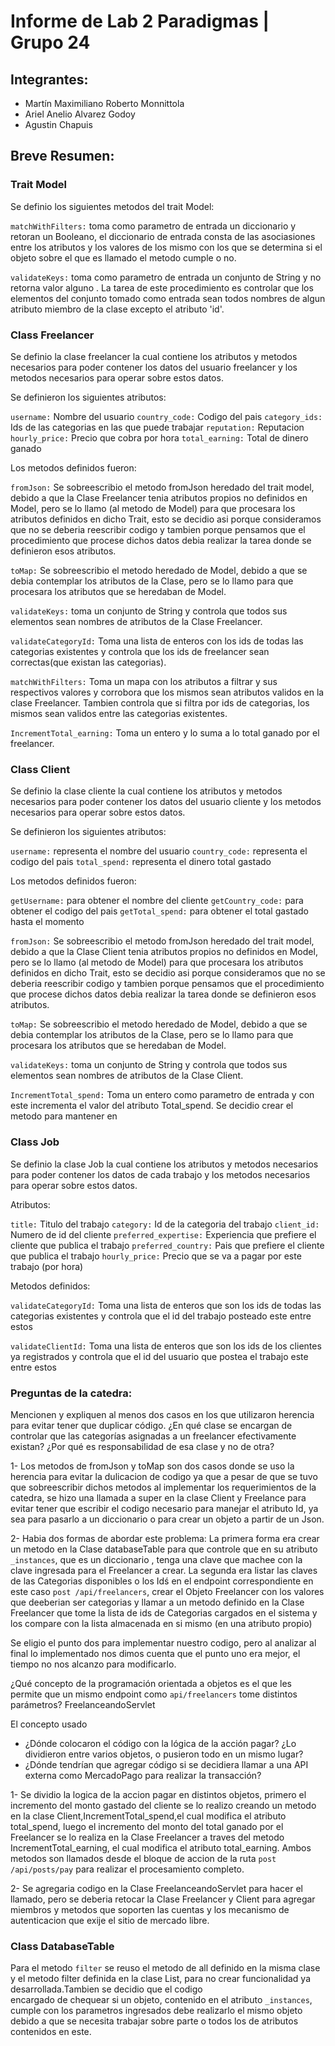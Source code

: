 # Informe de Lab 2 Paradigmas | Grupo 24

## Integrantes:
- Martín Maximiliano Roberto Monnittola
- Ariel Anelio Alvarez Godoy
- Agustin Chapuis

## Breve Resumen:


### Trait Model

Se definio los siguientes metodos del trait Model:

```matchWithFilters:```  toma como parametro de entrada un diccionario y retoran un Booleano, el 
                   diccionario de entrada consta de las asociasiones entre los atributos y 
                   los valores de los mismo con los que se determina si el objeto sobre el
                   que es llamado el metodo cumple o no.

```validateKeys:```  toma como parametro de entrada un conjunto de String y no retorna valor alguno .
               La tarea de este procedimiento es controlar que los elementos del conjunto tomado
               como entrada sean todos nombres de algun atributo miembro de la clase excepto el 
               atributo 'id'.

### Class Freelancer

Se definio la clase freelancer la cual contiene los atributos y metodos necesarios para poder contener 
los datos del usuario freelancer y los metodos necesarios para operar sobre estos datos.

Se definieron los siguientes atributos:

```username:``` Nombre del usuario
```country_code:``` Codigo del pais
```category_ids:``` Ids de las categorias en las que puede trabajar
```reputation:``` Reputacion
```hourly_price:``` Precio que cobra por hora
```total_earning:``` Total de dinero ganado

Los metodos definidos fueron:

```fromJson:``` Se sobreescribio el metodo fromJson heredado del trait model, debido a que
          la Clase Freelancer tenia atributos propios no definidos en Model, pero se lo llamo
          (al metodo de Model) para que procesara los atributos definidos en dicho Trait, esto
          se decidio asi porque consideramos que no se deberia reescribir codigo y tambien
          porque pensamos que el procedimiento que procese dichos datos debia realizar la tarea
          donde se definieron esos atributos.

```toMap:``` Se sobreescribio el metodo heredado de Model, debido a que se debia contemplar los
        atributos de la Clase, pero se lo llamo para que procesara los atributos que se heredaban
        de Model.

```validateKeys:``` toma un conjunto de String y controla que todos sus elementos sean nombres de
         atributos de la Clase Freelancer.

```validateCategoryId:``` Toma una lista de enteros con los ids de todas las categorias existentes 
         y controla que los ids de freelancer sean correctas(que existan las categorias).

```matchWithFilters:``` Toma un mapa con los atributos a filtrar y sus respectivos valores y 
         corrobora que los mismos sean atributos validos en la clase Freelancer.
         Tambien controla que si filtra por ids de categorias, los mismos sean validos entre las 
         categorias existentes. 

```IncrementTotal_earning:``` Toma un entero y lo suma a lo total ganado por el freelancer.

### Class Client

Se definio la clase cliente la cual contiene los atributos y metodos necesarios para poder contener 
los datos del usuario cliente y los metodos necesarios para operar sobre estos datos.

Se definieron los siguientes atributos:

```username:``` representa el nombre del usuario
```country_code:``` representa el codigo del pais
```total_spend:``` representa el dinero total gastado

Los metodos definidos fueron:

```getUsername:``` para obtener el nombre del cliente
```getCountry_code:``` para obtener el codigo del pais
```getTotal_spend:``` para obtener el total gastado hasta el momento

```fromJson:``` Se sobreescribio el metodo fromJson heredado del trait model, debido a que
          la Clase Client tenia atributos propios no definidos en Model, pero se lo llamo
          (al metodo de Model) para que procesara los atributos definidos en dicho Trait, esto
          se decidio asi porque consideramos que no se deberia reescribir codigo y tambien
          porque pensamos que el procedimiento que procese dichos datos debia realizar la tarea
          donde se definieron esos atributos.

```toMap:``` Se sobreescribio el metodo heredado de Model, debido a que se debia contemplar los
        atributos de la Clase, pero se lo llamo para que procesara los atributos que se heredaban
        de Model.

```validateKeys:``` toma un conjunto de String y controla que todos sus elementos sean nombres de
               atributos de la Clase Client.

```IncrementTotal_spend:``` Toma un entero como parametro de entrada y con este incrementa el valor
               del atributo Total_spend. Se decidio crear el metodo para mantener en 

### Class Job

Se definio la clase Job la cual contiene los atributos y metodos necesarios para poder
contener los datos de cada trabajo y los metodos necesarios para operar sobre estos datos.

Atributos:

```title:``` Titulo del trabajo
```category:``` Id de la categoria del trabajo
```client_id:```  Numero de id del cliente
```preferred_expertise:``` Experiencia que prefiere el cliente que publica el trabajo
```preferred_country:``` Pais que prefiere el cliente que publica el trabajo
```hourly_price:``` Precio que se va a pagar por este trabajo (por hora)

Metodos definidos:

```validateCategoryId:``` Toma una lista de enteros que son los ids de todas las 
         categorias existentes y controla que el id del trabajo posteado este 
         entre estos

```validateClientId:``` Toma una lista de enteros que son los ids de los clientes
         ya registrados y controla que el id del usuario que postea el trabajo este
         entre estos

### Preguntas de la catedra:

Mencionen y expliquen al menos dos casos en los que utilizaron herencia para evitar tener que duplicar código.
¿En qué clase se encargan de controlar que las categorías asignadas a un freelancer efectivamente existan? ¿Por qué es responsabilidad de esa clase y no de otra?

1- Los metodos de fromJson y toMap son dos casos donde se uso la herencia para evitar la dulicacion de codigo
ya que a pesar de que se tuvo que sobreescribir dichos metodos al implementar los requerimientos de la catedra,
se hizo una llamada a super en la clase Client y Freelance para evitar tener que escribir el codigo necesario
para manejar el atributo Id, ya sea para pasarlo a un diccionario o para crear un objeto a partir de un Json.

2- Habia dos formas de abordar este problema:
     La primera forma era crear un metodo en la Clase databaseTable para que controle que en su atributo
     ```_instances```, que es un diccionario , tenga una clave que machee con la clave ingresada para el Freelancer
     a crear.
     La segunda era listar las claves de las Categorias disponibles o los Idś en el endpoint correspondiente
     en este caso  ```post /api/freelancers```, crear el Objeto Freelancer con los valores que deeberian 
     ser categorias y llamar a un metodo definido en la Clase Freelancer que tome la lista de ids de 
     Categorias cargados en el sistema y los compare con la lista almacenada en si mismo (en una atributo 
     propio)
   
   Se eligio el punto dos para implementar nuestro codigo, pero al analizar al final lo implementado nos
   dimos cuenta que el punto uno era mejor, el tiempo no nos alcanzo para modificarlo.

¿Qué concepto de la programación orientada a objetos es el que les permite que un mismo endpoint como `api/freelancers` tome distintos parámetros?
FreelanceandoServlet

El concepto usado 


* ¿Dónde colocaron el código con la lógica de la acción pagar? ¿Lo dividieron entre varios objetos, o pusieron todo en un mismo lugar?
* ¿Dónde tendrían que agregar código si se decidiera llamar a una API externa como MercadoPago para realizar la transacción?

1- Se dividio la logica de la accion pagar en distintos objetos, primero el incremento del monto
   gastado del cliente se lo realizo creando un metodo en la clase Client,IncrementTotal_spend,el cual
   modifica el atributo total_spend, luego el incremento del monto del total ganado por el Freelancer se lo 
   realiza en la Clase Freelancer a traves del metodo IncrementTotal_earning, el cual modifica el atributo 
   total_earning. Ambos metodos son llamados desde el bloque de accion de la ruta ```post /api/posts/pay```
   para realizar el procesamiento completo.

2- Se agregaria codigo en la Clase FreelanceandoServlet para hacer el llamado, pero se deberia retocar la
   Clase Freelancer y Client para agregar miembros y metodos que soporten las cuentas y los mecanismo
   de autenticacion que exije el sitio de mercado libre.


### Class DatabaseTable

Para el metodo ```filter```  se reuso el metodo de all definido en la misma clase y el metodo filter
definida en la clase List, para no crear funcionalidad ya desarrollada.Tambien se decidio que el codigo  
encargado de chequear si un objeto, contenido en el atributo ```_instances```, cumple con los parametros 
ingresados debe realizarlo el mismo objeto debido a que se necesita trabajar sobre parte o todos los de 
atributos contenidos en este.  



               